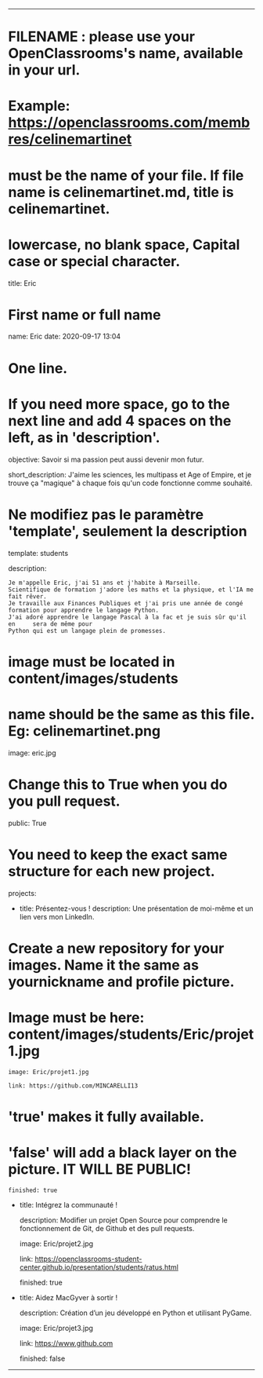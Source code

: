 ---

# FILENAME : please use your OpenClassrooms's name, available in your url.
# Example: https://openclassrooms.com/membres/celinemartinet
# must be the name of your file. If file name is celinemartinet.md, title is celinemartinet.
# lowercase, no blank space, Capital case or special character.
title: Eric

# First name or full name
name: Eric
date: 2020-09-17 13:04

# One line.
# If you need more space, go to the next line and add 4 spaces on the left, as in 'description'.
objective: Savoir si ma passion peut aussi devenir mon futur.


short_description: J'aime les sciences, les multipass et Age of Empire, et je trouve ça "magique" à chaque fois qu'un code fonctionne comme souhaité.


# Ne modifiez pas le paramètre 'template', seulement la description

template: students

description:

    Je m'appelle Eric, j'ai 51 ans et j'habite à Marseille.
    Scientifique de formation j'adore les maths et la physique, et l'IA me fait rêver.
    Je travaille aux Finances Publiques et j'ai pris une année de congé formation pour apprendre le langage Python.
    J'ai adoré apprendre le langage Pascal à la fac et je suis sûr qu'il en     sera de même pour      
    Python qui est un langage plein de promesses.

    
# image must be located in content/images/students
# name should be the same as this file. Eg: celinemartinet.png

image: eric.jpg

# Change this to True when you do you pull request.

public: True


# You need to keep the exact same structure for each new project.
projects:
  - title: Présentez-vous !
    description: Une présentation de moi-même et un lien vers mon LinkedIn.

# Create a new repository for your images. Name it the same as yournickname and profile picture.

# Image must be here: content/images/students/Eric/projet1.jpg

    image: Eric/projet1.jpg

    link: https://github.com/MINCARELLI13

# 'true' makes it fully available.

# 'false' will add a black layer on the picture. IT WILL BE PUBLIC!

    finished: true

  - title: Intégrez la communauté !

    description: Modifier un projet Open Source pour comprendre le fonctionnement de Git, de Github et des pull requests. 

    image: Eric/projet2.jpg

    link: https://openclassrooms-student-center.github.io/presentation/students/ratus.html

    finished: true

  - title: Aidez MacGyver à sortir !

    description: Création d’un jeu développé en Python et utilisant PyGame.

    image: Eric/projet3.jpg

    link: https://www.github.com

    finished: false

---